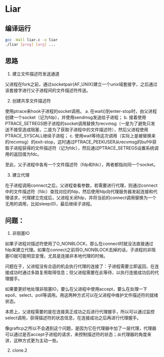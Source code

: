 # Liar

## 编译运行

```bash
gcc -Wall liar.c -o liar
./liar [prog] [arg] ...
```

## 思路

1. 建立文件描述符发送通道

父进程在fork之前，通过socketpair(AF_UNIX)建立一个unix域套接字，之后通过该套接字进行父子进程间的文件描述符传送。

2. 创建共享文件描述符

使用ptrace来hook子进程的socket调用。
   a. 在wait()到enter-stop时，由父进程创建一个socket（记为fdp），并使用sendmsg发送给子进程；
   b. 接着使用PTRACE_SETREGS把子进程的socket调用替换为recvmsg（一是为了避免只发送不接受造成阻塞，二是为了获取子进程中的文件描述符），然后父进程使用PTRACE_SYSCALL继续子进程；
   c. 使用wait等待这次调用（实际上是被替换来的recvmsg）的exit-stop，这时通过PTRACE_PEEKUSER从recvmsg的buf中获取子进程获得的文件描述符（记为fdc），然后通过PTRACE_SETREGS设置系统调用的返回值为fdc。

至此，父子进程中各有一个文件描述符（fdp和fdc），两者都指向同一个socket。

3. 建立代理

在子进程调用connect之后，父进程查看参数，若需要进行代理，则通过connect中的文件描述符（fdc）查找对应的fdp，然后使用fdp向代理服务器发起连接和代理请求，代理建立完成后，父进程关闭fdp，并将当前的connect调用替换为一个无用的调用，比如sleep(0)，最后继续子进程。


## 问题：

1. 非阻塞IO

如果子进程对描述符使用了O_NONBLOCK，那么在connect时就没法直接通过fdp来建立代理。如果在connect之前将O_NONBLOCK去掉的话，子进程的非阻塞IO就可能明显变慢，尤其是连接非本地代理的时候。

问题在于，父进程没有合适的机会执行代理的连接了：子进程需要立即返回，在连接成功时通过多路复用取得信息；但父进程需要在此等待，以执行连接成功后的代理握手。

如果要更好地处理非阻塞IO，要么在父进程中使用accept，要么在处理一下epoll、select、poll等调用。用这两种方式可以在父进程中维护文件描述符的就绪状态。

本质上，父进程需要的是在连接真正成功之后进行代理握手，所以可以通过监控select调用，获得描述符的状态信息，在连接成功之后再进行代理握手。

像graftcp之所以不会遇到这个问题，是因为它在代理器中加了一层代理，代理器可以通过是否accept子进程的请求，来控制描述符的状态；从代理器的角度来讲，这种方式更为主动一些。

2. clone.2
